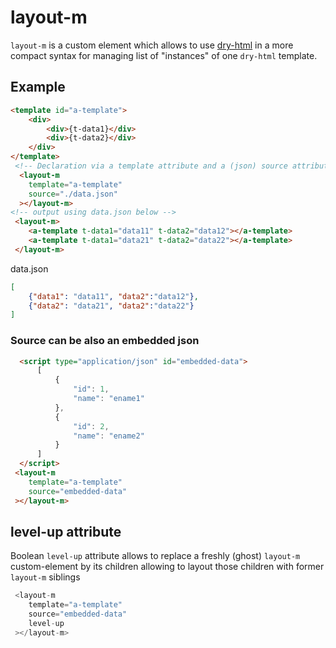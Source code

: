 # layout-m

`layout-m` is a custom element which allows to use [dry-html](https://github.com/thipages/dry-html) in a more compact syntax for managing list of "instances" of one `dry-html` template.

## Example

```html
<template id="a-template">
    <div>
        <div>{t-data1}</div>
        <div>{t-data2}</div>
    </div>
</template>
 <!-- Declaration via a template attribute and a (json) source attribute -->
  <layout-m
    template="a-template"
    source="./data.json"
  ></layout-m>
<!-- output using data.json below -->
 <layout-m>
    <a-template t-data1="data11" t-data2="data12"></a-template>
    <a-template t-data1="data21" t-data2="data22"></a-template>
 </layout-m>
```
data.json
```json
[
    {"data1": "data11", "data2":"data12"},
    {"data2": "data21", "data2":"data22"}
]
```
### Source can be also an embedded json

```html
  <script type="application/json" id="embedded-data">
      [
          {
              "id": 1,
              "name": "ename1"
          },
          {
              "id": 2,
              "name": "ename2"
          }
      ]
  </script>
 <layout-m
    template="a-template"
    source="embedded-data"
 ></layout-m>
```

## level-up attribute

Boolean `level-up` attribute allows to replace a freshly (ghost) `layout-m` custom-element by its children allowing to layout those children with former `layout-m` siblings

```javascript
 <layout-m
    template="a-template"
    source="embedded-data"
    level-up
 ></layout-m>
```

